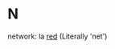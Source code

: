 # N

network: la [red](https://es.wikipedia.org/wiki/Red_de_telecomunicaci%C3%B3n) (Literally 'net')
